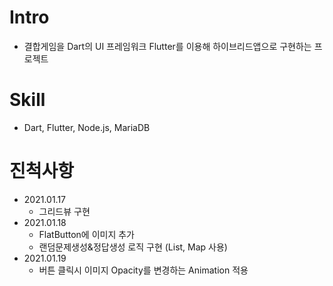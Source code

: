 # Intro
- 결합게임을 Dart의 UI 프레임워크 Flutter를 이용해 하이브리드앱으로 구현하는 프로젝트

# Skill
- Dart, Flutter, Node.js, MariaDB

# 진척사항
- 2021.01.17
  - 그리드뷰 구현
- 2021.01.18
  - FlatButton에 이미지 추가
  - 랜덤문제생성&정답생성 로직 구현 (List, Map 사용)
- 2021.01.19
  - 버튼 클릭시 이미지 Opacity를 변경하는 Animation 적용
